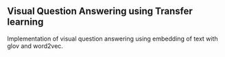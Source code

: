## Visual Question Answering using Transfer learning

Implementation of visual question answering using embedding of text with glov and word2vec.
